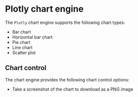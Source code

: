 # Plotly chart engine

The `Plotly` chart engine supports the following chart types:

- Bar chart
- Horizontal bar chart
- Pie chart
- Line chart
- Scatter plot

## Chart control

The chart engine provides the following chart control options:

  - Take a screenshot of the chart to download as a PNG image

